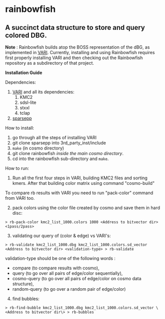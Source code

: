 # rainbowfish

## A succinct data structure to store and query colored DBG.

**Note** : Rainbowfish builds atop the BOSS representation of the dBG, as implemented in [VARI](https://github.com/cosmo-team/cosmo/tree/VARI).  Currently, installing and using Rainbowfish requires first properly installing VARI and then
checking out the Rainbowfish repository as a subdirectory of that project.

**Installation Guide**

Dependencies:
1. [VARI](https://github.com/cosmo-team/cosmo/tree/VARI) and all its dependencies:
	1. KMC2
	2. sdsl-lite
	3. stxxl
	4. tclap
2. [sparsepp](https://github.com/greg7mdp/sparsepp.git)

How to install:
1. go through all the steps of installing VARI
2. git clone sparsepp into 3rd_party_inst/include
4. `make` (in cosmo directory)
5. git clone rainbowfish *inside the main cosmo directory*.
6. cd into the rainbowfish sub-directory and `make`.

How to run:
1. Run all the first four steps in VARI, building KMC2 files and sorting kmers. 
After that building color matrix using command "cosmo-build"

To compare rb results with VARI you need to run "pack-color" command from VARI too.

2. pack colors using the color file created by cosmo and save them in hard disc:

```
> rb-pack-color kmc2_list_1000.colors 1000 <Address to bitvector dir> <1pass/2pass>
```

3. validating our query of (color & edge) vs VARI's:

```
> rb-validate kmc2_list_1000.dbg kmc2_list_1000.colors.sd_vector <Address to bitvector dir> <validation-type> > rb-validate 
```

validation-type should be one of the following words : 
* compare (to compare results with cosmo), 
* query (to go over all pairs of edge/color sequentially), 
* cosmo-query (to go over all pairs of edge/color on cosmo data structure),
* random-query (to go over a random pair of edge/color)

4. find bubbles:

```
> rb-find-bubble kmc2_list_1000.dbg kmc2_list_1000.colors.sd_vector \<Address to bitvector dir\> > rb-bubbles
```
